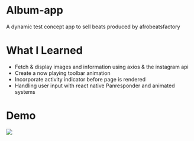 # Album-app
A dynamic test concept app to sell beats produced by afrobeatsfactory

# What I Learned

* Fetch & display images and information using axios & the instagram api
* Create a now playing toolbar animation
* Incorporate activity indicator before page is rendered
* Handling user input with react native Panresponder and animated systems 

# Demo

![](https://media.giphy.com/media/iBj8c25K7Oi4AMTtPv/giphy.gif)


